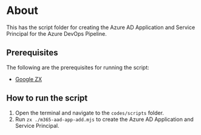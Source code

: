 # About

This has the script folder for creating the Azure AD Application and Service Principal for the Azure DevOps Pipeline.

## Prerequisites

The following are the prerequisites for running the script:

- [Google ZX](https://github.com/google/zx)

## How to run the script

1. Open the terminal and navigate to the `codes/scripts` folder.
2. Run `zx ./m365-aad-app-add.mjs` to create the Azure AD Application and Service Principal.
